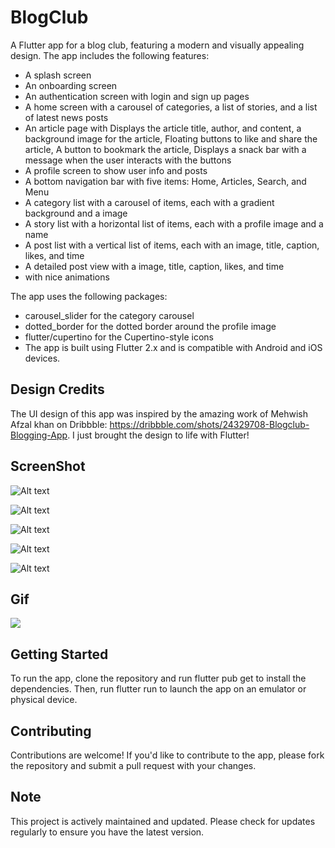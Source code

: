 # BlogClub

A Flutter app for a blog club, featuring a modern and visually appealing design. The app includes the following features:

* A splash screen
* An onboarding screen
* An authentication screen with login and sign up pages
* A home screen with a carousel of categories, a list of stories, and a list of latest news posts
* An article page with Displays the article title, author, and content, a background image for the article, Floating buttons to like and share the article, A button to bookmark the article, Displays a snack bar with a message when the user interacts with the buttons
* A profile screen to show user info and posts
* A bottom navigation bar with five items: Home, Articles, Search, and Menu
* A category list with a carousel of items, each with a gradient background and a image
* A story list with a horizontal list of items, each with a profile image and a name
* A post list with a vertical list of items, each with an image, title, caption, likes, and time
* A detailed post view with a image, title, caption, likes, and time
* with nice animations

The app uses the following packages:

* carousel_slider for the category carousel
* dotted_border for the dotted border around the profile image
* flutter/cupertino for the Cupertino-style icons
* The app is built using Flutter 2.x and is compatible with Android and iOS devices.

## Design Credits

The UI design of this app was inspired by the amazing work of Mehwish Afzal khan on Dribbble: https://dribbble.com/shots/24329708-Blogclub-Blogging-App. I just brought the design to life with Flutter!

## ScreenShot
![Alt text](https://github.com/OracleMatrix/blogclub/blob/main/Screenshot_1722981086.png?raw=true "Optional Title")

![Alt text](https://github.com/OracleMatrix/blogclub/blob/main/Screenshot_1722939474.png?raw=true "Optional Title")

![Alt text](https://github.com/OracleMatrix/blogclub/blob/main/Screenshot_1723028060.png?raw=true "Optional Title")

![Alt text](https://github.com/OracleMatrix/blogclub/blob/main/Screenshot_1723043885.png?raw=true "Optional Title")

![Alt text](https://github.com/OracleMatrix/blogclub/blob/main/Screenshot_1723289288.png?raw=true "Optional Title")

## Gif
![](https://github.com/OracleMatrix/blogclub/blob/main/untitled-ezgif.com-video-to-gif-converter.gif)

## Getting Started

To run the app, clone the repository and run flutter pub get to install the dependencies. Then, run flutter run to launch the app on an emulator or physical device.

## Contributing

Contributions are welcome! If you'd like to contribute to the app, please fork the repository and submit a pull request with your changes.

## Note 

This project is actively maintained and updated. Please check for updates regularly to ensure you have the latest version.